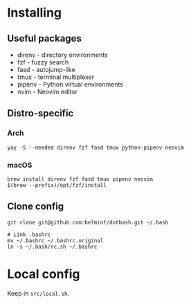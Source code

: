 # Installing

## Useful packages
* direnv - directory environments
* fzf - fuzzy search
* fasd - autojump-like
* tmux - terminal multiplexer
* pipenv - Python virtual environments
* nvim - Neovim editor

## Distro-specific
### Arch
```
yay -S --needed direnv fzf fasd tmux python-pipenv neovim
```

### macOS
```
brew install direnv fzf fasd tmux pipenv neovim
$(brew --prefix)/opt/fzf/install
```
## Clone config
```
git clone git@github.com:belminf/dotbash.git ~/.bash

# Link .bashrc
mv ~/.bashrc ~/.bashrc.original
ln -s ~/.bash/rc.sh ~/.bashrc
```

# Local config
Keep in `src/local.sh`.
